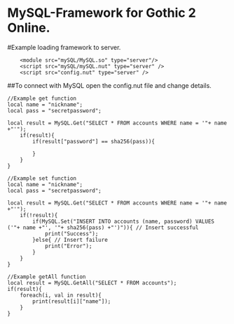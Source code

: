 # MySQL-Framework for Gothic 2 Online.

#Example loading framework to server.
```
	<module src="mySQL/MySQL.so" type="server"/>
	<script src="mySQL/mySQL.nut" type="server" />
	<script src="config.nut" type="server" />
```

##To connect with MySQL open the config.nut file and change details.

```
//Example get function
local name = "nickname";
local pass = "secretpassword";

local result = MySQL.Get("SELECT * FROM accounts WHERE name = '"+ name +"'");
	if(result){
		if(result["password"] == sha256(pass)){
		
		}
	}
}

//Example set function
local name = "nickname";
local pass = "secretpassword";

local result = MySQL.Get("SELECT * FROM accounts WHERE name = '"+ name +"'");
	if(!result){
		if(MySQL.Set("INSERT INTO accounts (name, password) VALUES ('"+ name +"', '"+ sha256(pass) +"')")){ // Insert successful
			print("Success");
		}else{ // Insert failure
			print("Error");
		}
	}
}

//Example getAll function
local result = MySQL.GetAll("SELECT * FROM accounts");
if(result){
	foreach(i, val in result){
		print(result[i]["name"]);
	}
}
```
